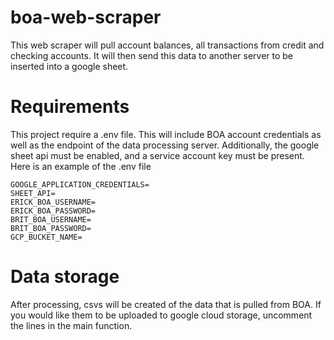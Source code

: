 # boa-web-scraper
This web scraper will pull account balances, all transactions from credit and checking accounts. It will then send
this data to another server to be inserted into a google sheet.

# Requirements

This project require a .env file. This will include BOA account credentials as well as the endpoint of the 
data processing server. Additionally, the google sheet api must be enabled, and a service account key must be present.
Here is an example of the .env file
```
GOOGLE_APPLICATION_CREDENTIALS=
SHEET_API=
ERICK_BOA_USERNAME=
ERICK_BOA_PASSWORD=
BRIT_BOA_USERNAME=
BRIT_BOA_PASSWORD=
GCP_BUCKET_NAME=
```

# Data storage
After processing, csvs will be created of the data that is pulled from BOA. If you would like them to be uploaded to 
google cloud storage, uncomment the lines in the main function. 
